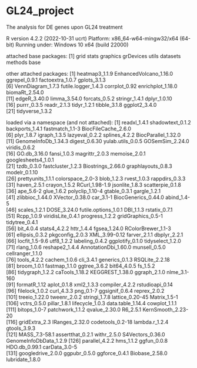 # GL24_project
The analysis for DE genes upon GL24 treatment 


R version 4.2.2 (2022-10-31 ucrt)
Platform: x86_64-w64-mingw32/x64 (64-bit)
Running under: Windows 10 x64 (build 22000)

attached base packages:
[1] grid      stats     graphics  grDevices utils     datasets  methods   base     

other attached packages:
 [1] heatmap3_1.1.9         EnhancedVolcano_1.16.0 ggrepel_0.9.1          factoextra_1.0.7       gplots_3.1.3          
 [6] VennDiagram_1.7.3      futile.logger_1.4.3    corrplot_0.92          enrichplot_1.18.0      biomaRt_2.54.0        
[11] edgeR_3.40.0           limma_3.54.0           forcats_0.5.2          stringr_1.4.1          dplyr_1.0.10          
[16] purrr_0.3.5            readr_2.1.3            tidyr_1.2.1            tibble_3.1.8           ggplot2_3.4.0         
[21] tidyverse_1.3.2       

loaded via a namespace (and not attached):
  [1] readxl_1.4.1           shadowtext_0.1.2       backports_1.4.1        fastmatch_1.1-3        BiocFileCache_2.6.0   
  [6] plyr_1.8.7             igraph_1.3.5           lazyeval_0.2.2         splines_4.2.2          BiocParallel_1.32.0   
 [11] GenomeInfoDb_1.34.3    digest_0.6.30          yulab.utils_0.0.5      GOSemSim_2.24.0        viridis_0.6.2         
 [16] GO.db_3.16.0           fansi_1.0.3            magrittr_2.0.3         memoise_2.0.1          googlesheets4_1.0.1   
 [21] tzdb_0.3.0             fastcluster_1.2.3      Biostrings_2.66.0      graphlayouts_0.8.3     modelr_0.1.10         
 [26] prettyunits_1.1.1      colorspace_2.0-3       blob_1.2.3             rvest_1.0.3            rappdirs_0.3.3        
 [31] haven_2.5.1            crayon_1.5.2           RCurl_1.98-1.9         jsonlite_1.8.3         scatterpie_0.1.8      
 [36] ape_5.6-2              glue_1.6.2             polyclip_1.10-4        gtable_0.3.1           gargle_1.2.1          
 [41] zlibbioc_1.44.0        XVector_0.38.0         car_3.1-1              BiocGenerics_0.44.0    abind_1.4-5           
 [46] scales_1.2.1           DOSE_3.24.0            futile.options_1.0.1   DBI_1.1.3              rstatix_0.7.1         
 [51] Rcpp_1.0.9             viridisLite_0.4.1      progress_1.2.2         gridGraphics_0.5-1     tidytree_0.4.1        
 [56] bit_4.0.4              stats4_4.2.2           httr_1.4.4             fgsea_1.24.0           RColorBrewer_1.1-3    
 [61] ellipsis_0.3.2         pkgconfig_2.0.3        XML_3.99-0.12          farver_2.1.1           dbplyr_2.2.1          
 [66] locfit_1.5-9.6         utf8_1.2.2             labeling_0.4.2         ggplotify_0.1.0        tidyselect_1.2.0      
 [71] rlang_1.0.6            reshape2_1.4.4         AnnotationDbi_1.60.0   munsell_0.5.0          cellranger_1.1.0      
 [76] tools_4.2.2            cachem_1.0.6           cli_3.4.1              generics_0.1.3         RSQLite_2.2.18        
 [81] broom_1.0.1            fastmap_1.1.0          ggtree_3.6.2           bit64_4.0.5            fs_1.5.2              
 [86] tidygraph_1.2.2        caTools_1.18.2         KEGGREST_1.38.0        ggraph_2.1.0           nlme_3.1-160          
 [91] formatR_1.12           aplot_0.1.8            xml2_1.3.3             compiler_4.2.2         rstudioapi_0.14       
 [96] filelock_1.0.2         curl_4.3.3             png_0.1-7              ggsignif_0.6.4         reprex_2.0.2          
[101] treeio_1.22.0          tweenr_2.0.2           stringi_1.7.8          lattice_0.20-45        Matrix_1.5-1          
[106] vctrs_0.5.0            pillar_1.8.1           lifecycle_1.0.3        data.table_1.14.4      cowplot_1.1.1         
[111] bitops_1.0-7           patchwork_1.1.2        qvalue_2.30.0          R6_2.5.1               KernSmooth_2.23-20    
[116] gridExtra_2.3          IRanges_2.32.0         codetools_0.2-18       lambda.r_1.2.4         gtools_3.9.3          
[121] MASS_7.3-58.1          assertthat_0.2.1       withr_2.5.0            S4Vectors_0.36.0       GenomeInfoDbData_1.2.9
[126] parallel_4.2.2         hms_1.1.2              ggfun_0.0.8            HDO.db_0.99.1          carData_3.0-5         
[131] googledrive_2.0.0      ggpubr_0.5.0           ggforce_0.4.1          Biobase_2.58.0         lubridate_1.8.0 